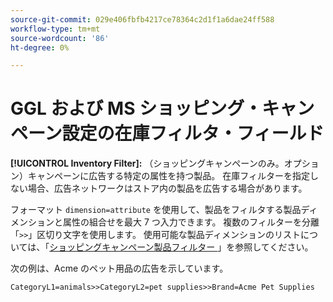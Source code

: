 ```yaml
---
source-git-commit: 029e406fbfb4217ce78364c2d1f1a6dae24ff588
workflow-type: tm+mt
source-wordcount: '86'
ht-degree: 0%

---
```

# GGL および MS ショッピング・キャンペーン設定の在庫フィルタ・フィールド

**[!UICONTROL Inventory Filter]:** （ショッピングキャンペーンのみ。オプション）キャンペーンに広告する特定の属性を持つ製品。 在庫フィルターを指定しない場合、広告ネットワークはストア内の製品を広告する場合があります。

フォーマット `dimension=attribute` を使用して、製品をフィルタする製品ディメンションと属性の組合せを最大 7 つ入力できます。 複数のフィルターを分離
「`>>`」区切り文字を使用します。 使用可能な製品ディメンションのリストについては、「[&#x200B; ショッピングキャンペーン製品フィルター &#x200B;](/help/search-social-commerce/campaign-management/campaigns/shopping-campaign-product-filters.md)」を参照してください。

次の例は、Acme のペット用品の広告を示しています。

`CategoryL1=animals>>CategoryL2=pet supplies>>Brand=Acme Pet Supplies`
